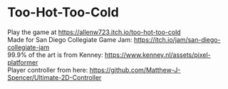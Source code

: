 # Too-Hot-Too-Cold
Play the game at https://allenw723.itch.io/too-hot-too-cold  
Made for San Diego Collegiate Game Jam: https://itch.io/jam/san-diego-collegiate-jam  
99.9% of the art is from Kenney: https://www.kenney.nl/assets/pixel-platformer  
Player controller from here: https://github.com/Matthew-J-Spencer/Ultimate-2D-Controller
